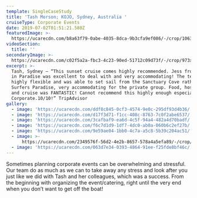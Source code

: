 ```yaml
---
template: SingleCaseStudy
title: 'Tash Morson; KOJO, Sydney, Australia '
cruiseType: Corporate Events
date: 2019-07-02T01:51:21.580Z
featuredImage: >-
  https://ucarecdn.com/b8a63f79-0abe-4035-8dca-9b3cfa9ef086/-/crop/1063x861/0,83/-/preview/
videoSection:
  title: ''
secondaryImage: >-
  https://ucarecdn.com/c02f5a2a-fbc3-4c23-90ed-51712c09d73f/-/crop/973x1068/0,0/-/preview/
excerpt: >-
  Tash, Sydney – “This sunset cruise comes highly recommended. Jess from Sailing
  in Paradise was excellent to deal with and very accommodating! The team were
  highly flexible and was able to set sail from the Sanctuary Cove rather than
  Surfers Paradise, very accommodating for the private group. Food, hospitality
  and cruise was FANTASTIC! Cannot recommend this highly enough especially for
  Corporate.10/10!” TripAdvisor
gallery:
  - image: 'https://ucarecdn.com/ddf8c845-0cf3-4574-9e0c-295df93d4b36/'
  - image: 'https://ucarecdn.com/d17f3d71-f1cc-408c-8763-7c0f2abe6537/'
  - image: 'https://ucarecdn.com/3cafbaf9-ea6d-4c5f-94a4-482a4d70badf/'
  - image: 'https://ucarecdn.com/f6c7d1d9-1df7-4dc0-ab0a-060b6c2ef27b/'
  - image: 'https://ucarecdn.com/9e59ae04-1bb0-4c7a-a5c8-5b39c204ac51/'
  - image: >-
      https://ucarecdn.com/2349576f-56d2-4e2b-8657-578a4a5efa89/-/crop/1068x1231/0,369/-/preview/
  - image: 'https://ucarecdn.com/063d7e34-0393-4864-91ee-f25fde8bf46c/'
---
```

Sometimes planning corporate events can be overwhelming and stressful. Our team do as much as we can to take away any stress and look after you just like we did with Tash and her colleagues, which was a success. From the beginning with organizing the event/catering, right until the very end when you don’t want to get off the boat!
